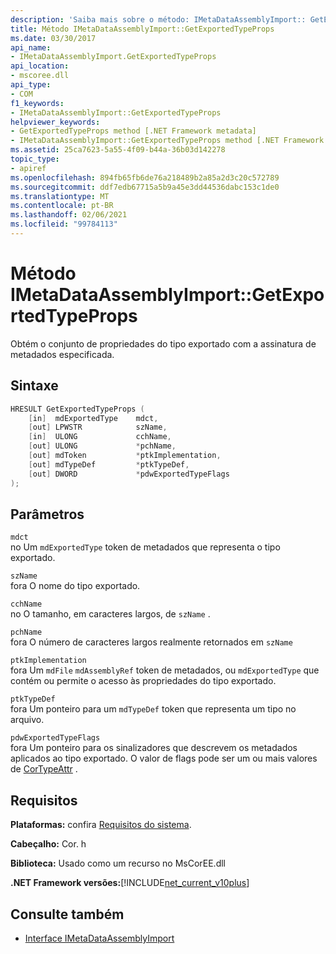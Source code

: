 ```yaml
---
description: 'Saiba mais sobre o método: IMetaDataAssemblyImport:: GetExportedTypeProps'
title: Método IMetaDataAssemblyImport::GetExportedTypeProps
ms.date: 03/30/2017
api_name:
- IMetaDataAssemblyImport.GetExportedTypeProps
api_location:
- mscoree.dll
api_type:
- COM
f1_keywords:
- IMetaDataAssemblyImport::GetExportedTypeProps
helpviewer_keywords:
- GetExportedTypeProps method [.NET Framework metadata]
- IMetaDataAssemblyImport::GetExportedTypeProps method [.NET Framework metadata]
ms.assetid: 25ca7623-5a55-4f09-b44a-36b03d142278
topic_type:
- apiref
ms.openlocfilehash: 894fb65fb6de76a218489b2a85a2d3c20c572789
ms.sourcegitcommit: ddf7edb67715a5b9a45e3dd44536dabc153c1de0
ms.translationtype: MT
ms.contentlocale: pt-BR
ms.lasthandoff: 02/06/2021
ms.locfileid: "99784113"
---
```

# <a name="imetadataassemblyimportgetexportedtypeprops-method"></a>Método IMetaDataAssemblyImport::GetExportedTypeProps

Obtém o conjunto de propriedades do tipo exportado com a assinatura de metadados especificada.  
  
## <a name="syntax"></a>Sintaxe  
  
```cpp  
HRESULT GetExportedTypeProps (  
    [in]  mdExportedType    mdct,
    [out] LPWSTR            szName,
    [in]  ULONG             cchName,
    [out] ULONG             *pchName,
    [out] mdToken           *ptkImplementation,
    [out] mdTypeDef         *ptkTypeDef,
    [out] DWORD             *pdwExportedTypeFlags  
);  
```  
  
## <a name="parameters"></a>Parâmetros  

 `mdct`  
 no Um `mdExportedType` token de metadados que representa o tipo exportado.  
  
 `szName`  
 fora O nome do tipo exportado.  
  
 `cchName`  
 no O tamanho, em caracteres largos, de `szName` .  
  
 `pchName`  
 fora O número de caracteres largos realmente retornados em `szName`  
  
 `ptkImplementation`  
 fora Um `mdFile` `mdAssemblyRef` token de metadados, ou `mdExportedType` que contém ou permite o acesso às propriedades do tipo exportado.  
  
 `ptkTypeDef`  
 fora Um ponteiro para um `mdTypeDef` token que representa um tipo no arquivo.  
  
 `pdwExportedTypeFlags`  
 fora Um ponteiro para os sinalizadores que descrevem os metadados aplicados ao tipo exportado. O valor de flags pode ser um ou mais valores de [CorTypeAttr](cortypeattr-enumeration.md) .  
  
## <a name="requirements"></a>Requisitos  

 **Plataformas:** confira [Requisitos do sistema](../../get-started/system-requirements.md).  
  
 **Cabeçalho:** Cor. h  
  
 **Biblioteca:** Usado como um recurso no MsCorEE.dll  
  
 **.NET Framework versões:**[!INCLUDE[net_current_v10plus](../../../../includes/net-current-v10plus-md.md)]  
  
## <a name="see-also"></a>Consulte também

- [Interface IMetaDataAssemblyImport](imetadataassemblyimport-interface.md)
